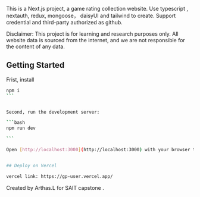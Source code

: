 This is a Next.js project, a game rating collection website. Use typescript , nextauth, redux, mongoose， daisyUI and tailwind to create.
Support credential and third-party authorized as github.

Disclaimer: This project is for learning and research purposes only. All website data is sourced from the internet, and we are not responsible for the content of any data.

## Getting Started

Frist, install

````bash
npm i
```


Second, run the development server:

```bash
npm run dev

```

Open [http://localhost:3000](http://localhost:3000) with your browser to see the result.


## Deploy on Vercel

vercel link: https://gp-user.vercel.app/

````

Created by Arthas.L for SAIT capstone .
